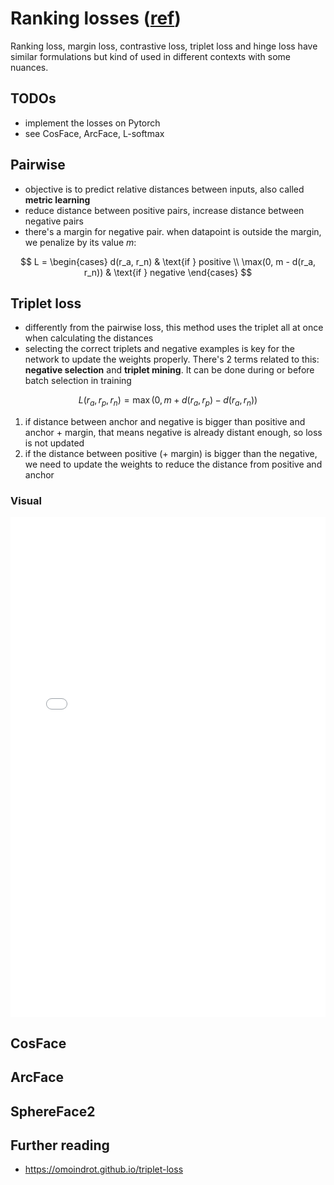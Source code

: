 # Ranking losses ([ref](https://gombru.github.io/2019/04/03/ranking_loss/))

Ranking loss, margin loss, contrastive loss, triplet loss and hinge loss have similar formulations but kind of used in different contexts with some nuances.

## TODOs

- implement the losses on Pytorch
- see CosFace, ArcFace, L-softmax

## Pairwise

- objective is to predict relative distances between inputs, also called **metric learning**
- reduce distance between positive pairs, increase distance between negative pairs
- there's a margin for negative pair. when datapoint is outside the margin, we penalize by its value $m$:

$$
L = \begin{cases}
d(r_a, r_n) & \text{if } positive \\
\max(0, m - d(r_a, r_n)) & \text{if } negative
\end{cases}
$$

## Triplet loss

- differently from the pairwise loss, this method uses the triplet all at once when calculating the distances
- selecting the correct triplets and negative examples is key for the network to update the weights properly. There's 2 terms related to this: **negative selection** and **triplet mining**. It can be done during or before batch selection in training

$$
L(r_a, r_p, r_n) = \max(0, m + d(r_a, r_p) - d(r_a, r_n))
$$

1. if distance between anchor and negative is bigger than positive and anchor + margin, that means negative is already distant enough, so loss is not updated
2. if the distance between positive (+ margin) is bigger than the negative, we need to update the weights to reduce the distance from positive and anchor

### Visual

<iframe src="triplet_loss_visualization.html" width="100%" height="800" frameborder="0"></iframe>


## CosFace


## ArcFace

## SphereFace2

## Further reading

- https://omoindrot.github.io/triplet-loss
